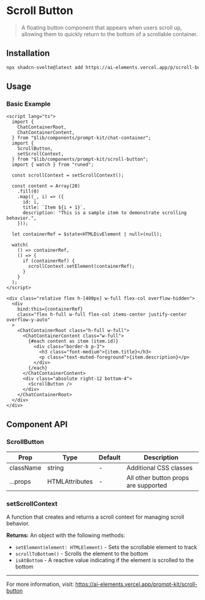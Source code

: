 # Scroll Button

> A floating button component that appears when users scroll up, allowing them to quickly return to the bottom of a scrollable container.

## Installation

```bash
npx shadcn-svelte@latest add https://ai-elements.vercel.app/p/scroll-button.json
```

## Usage

### Basic Example

```svelte
<script lang="ts">
  import {
    ChatContainerRoot,
    ChatContainerContent,
  } from "$lib/components/prompt-kit/chat-container";
  import {
    ScrollButton,
    setScrollContext,
  } from "$lib/components/prompt-kit/scroll-button";
  import { watch } from "runed";

  const scrollContext = setScrollContext();

  const content = Array(20)
    .fill(0)
    .map((_, i) => ({
      id: i,
      title: `Item ${i + 1}`,
      description: "This is a sample item to demonstrate scrolling behavior.",
    }));

  let containerRef = $state<HTMLDivElement | null>(null);

  watch(
    () => containerRef,
    () => {
      if (containerRef) {
        scrollContext.setElement(containerRef);
      }
    }
  );
</script>

<div class="relative flex h-[400px] w-full flex-col overflow-hidden">
  <div
    bind:this={containerRef}
    class="flex h-full w-full flex-col items-center justify-center overflow-y-auto"
  >
    <ChatContainerRoot class="h-full w-full">
      <ChatContainerContent class="w-full">
        {#each content as item (item.id)}
          <div class="border-b p-3">
            <h3 class="font-medium">{item.title}</h3>
            <p class="text-muted-foreground">{item.description}</p>
          </div>
        {/each}
      </ChatContainerContent>
      <div class="absolute right-12 bottom-4">
        <ScrollButton />
      </div>
    </ChatContainerRoot>
  </div>
</div>
```

## Component API

### ScrollButton

| Prop      | Type                              | Default | Description                          |
| --------- | --------------------------------- | ------- | ------------------------------------ |
| className | string                            | -       | Additional CSS classes               |
| ...props  | HTMLAttributes<HTMLButtonElement> | -       | All other button props are supported |

### setScrollContext

A function that creates and returns a scroll context for managing scroll behavior.

**Returns:** An object with the following methods:

- `setElement(element: HTMLElement)` - Sets the scrollable element to track
- `scrollToBottom()` - Scrolls the element to the bottom
- `isAtBottom` - A reactive value indicating if the element is scrolled to the bottom

---

For more information, visit: https://ai-elements.vercel.app/prompt-kit/scroll-button
